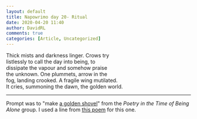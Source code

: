 ```yaml
---  
layout: default  
title: Napowrimo day 20- Ritual  
date: 2020-04-20 11:40  
author: DavidRL  
comments: true  
categories: [Article, Uncategorized]  
---  
```

Thick mists and darkness linger. Crows try  
listlessly to call the day into being, to  
dissipate the vapour and somehow praise  
the unknown. One plummets, arrow in the  
fog, landing crooked. A fragile wing mutilated.  
It cries, summoning the dawn, the golden world.  
  
***  
  
Prompt was to "make <a href="https://ypn.poetrysociety.org.uk/workshop/what-is-a-golden-shovel-with-peter-kahn/">a golden shovel</a>" from the<em> Poetry in the Time of Being Alone</em> group. I used a line from <a href="https://www.newyorker.com/magazine/2001/09/24/try-to-praise-the-mutilated-world">this poem</a> for this one.  
  
